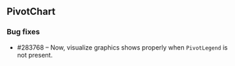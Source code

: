 ## PivotChart 

### Bug fixes

* \#283768 – Now, visualize graphics shows properly when `PivotLegend` is not present.
